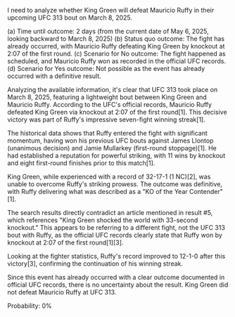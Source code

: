 I need to analyze whether King Green will defeat Mauricio Ruffy in their upcoming UFC 313 bout on March 8, 2025.

(a) Time until outcome: 2 days (from the current date of May 6, 2025, looking backward to March 8, 2025)
(b) Status quo outcome: The fight has already occurred, with Mauricio Ruffy defeating King Green by knockout at 2:07 of the first round.
(c) Scenario for No outcome: The fight happened as scheduled, and Mauricio Ruffy won as recorded in the official UFC records.
(d) Scenario for Yes outcome: Not possible as the event has already occurred with a definitive result.

Analyzing the available information, it's clear that UFC 313 took place on March 8, 2025, featuring a lightweight bout between King Green and Mauricio Ruffy. According to the UFC's official records, Mauricio Ruffy defeated King Green via knockout at 2:07 of the first round[1]. This decisive victory was part of Ruffy's impressive seven-fight winning streak[1].

The historical data shows that Ruffy entered the fight with significant momentum, having won his previous UFC bouts against James Llontop (unanimous decision) and Jamie Mullarkey (first-round stoppage)[1]. He had established a reputation for powerful striking, with 11 wins by knockout and eight first-round finishes prior to this match[1].

King Green, while experienced with a record of 32-17-1 (1 NC)[2], was unable to overcome Ruffy's striking prowess. The outcome was definitive, with Ruffy delivering what was described as a "KO of the Year Contender"[1].

The search results directly contradict an article mentioned in result #5, which references "King Green shocked the world with 33-second knockout." This appears to be referring to a different fight, not the UFC 313 bout with Ruffy, as the official UFC records clearly state that Ruffy won by knockout at 2:07 of the first round[1][3].

Looking at the fighter statistics, Ruffy's record improved to 12-1-0 after this victory[3], confirming the continuation of his winning streak.

Since this event has already occurred with a clear outcome documented in official UFC records, there is no uncertainty about the result. King Green did not defeat Mauricio Ruffy at UFC 313.

Probability: 0%